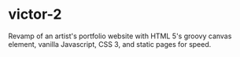 # victor-2
Revamp of an artist's portfolio website with HTML 5's groovy canvas element, vanilla Javascript, CSS 3, and static pages for speed.
